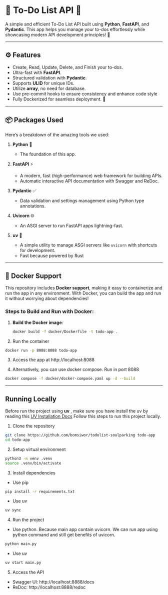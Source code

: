 # 📝 To-Do List API 🚀
A simple and efficient To-Do List API built using **Python**, **FastAPI**, and **Pydantic**. This app helps you manage your to-dos effortlessly while showcasing modern API development principles! 🌟

---

## ⚙️ Features
- Create, Read, Update, Delete, and Finish your to-dos.
- Ultra-fast with **FastAPI**.
- Structured validation with **Pydantic**.
- Supports **ULID** for unique IDs.
- Utilize **array**, no need for database.
- Use pre-commit hooks to ensure consistency and enhance code style
- Fully Dockerized for seamless deployment. 🐳

---

## 📦 Packages Used
Here’s a breakdown of the amazing tools we used:

1. **Python** 🐍
   - The foundation of this app.

2. **FastAPI** ⚡
   - A modern, fast (high-performance) web framework for building APIs.
   - Automatic interactive API documentation with Swagger and ReDoc.

3. **Pydantic** ✅
   - Data validation and settings management using Python type annotations.

4. **Uvicorn** 🌐
   - An ASGI server to run FastAPI apps lightning-fast.

5. **uv** 🌟
   - A simple utility to manage ASGI servers like `uvicorn` with shortcuts for development.
   - Fast because powered by Rust

---

## 🐳 Docker Support
This repository includes **Docker support**, making it easy to containerize and run the app in any environment.
With Docker, you can build the app and run it without worrying about dependencies!

### Steps to Build and Run with Docker:
1. **Build the Docker image**:
   ```bash
   docker build -f docker/Dockerfile -t todo-app .

2. Run the container

```bash
docker run -p 8088:8088 todo-app
```

3. Access the app at http://localhost:8088

4. Alternatively, you can use docker compose. Run in port 8088
```bash
docker compose -f docker/docker-compose.yaml up -d --build
```

---

## Running Locally

Before run the project using **uv** , make sure you have install the uv by reading this [UV Installation Docs](https://docs.astral.sh/uv/getting-started/installation/)
Follow this steps to run this project locally.

1. Clone the repository
```bash
git clone https://github.com/bomsiwor/todolist-soulparking todo-app
cd todo-app
```

2. Setup virtual environment
```bash
python3 -m venv .venv
source .venv/bin/activate
```

3. Install dependencies
- Use pip
```bash
pip install -r requirements.txt
```

- Use uv
```bash
uv sync
```

4. Run the project
- Use python.
Because main app contain uvicorn. We can run app using python command and still get benefits of uvicorn.
```bash
python main.py
```

- Use uv
```bash
uv start main.py
```

5. Access the API
- Swagger UI: http://localhost:8888/docs
- ReDoc: http://localhost:8888/redoc
